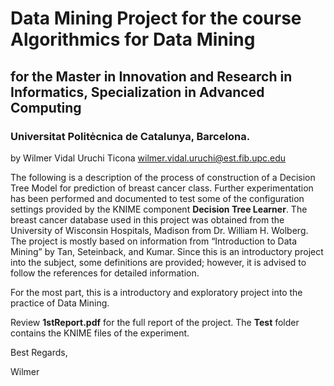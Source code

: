 # Data Mining Project for the course Algorithmics for Data Mining
## for the Master in Innovation and Research in Informatics, Specialization in Advanced Computing
### Universitat Politėcnica de Catalunya, Barcelona.
by Wilmer Vidal Uruchi Ticona wilmer.vidal.uruchi@est.fib.upc.edu

The following is a description of the process of construction of a Decision Tree Model for prediction of breast cancer class. Further experimentation has been performed and documented to test some of the configuration settings provided by the KNIME component __Decision Tree Learner__. The breast cancer database used in this project was obtained from the University of Wisconsin Hospitals, Madison from Dr. William H. Wolberg. The project is mostly based on information from “Introduction to Data Mining” by Tan, Seteinback, and Kumar. Since this is an introductory project into the subject, some definitions are provided; however, it is advised to follow the references for detailed information.

For the most part, this is a introductory and exploratory project into the practice of Data Mining.

Review __1stReport.pdf__ for the full report of the project. The __Test__ folder contains the KNIME files of the experiment.

Best Regards,

Wilmer
